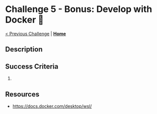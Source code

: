 # Challenge 5 - Bonus: Develop with Docker 🐳

[< Previous Challenge](./challenge4.md) | **[Home](./introduction.md)**

## Description

<!-- using a development container for your tools instead of having them locally on your machine -->


## Success Criteria

1. 

## Resources

- https://docs.docker.com/desktop/wsl/
